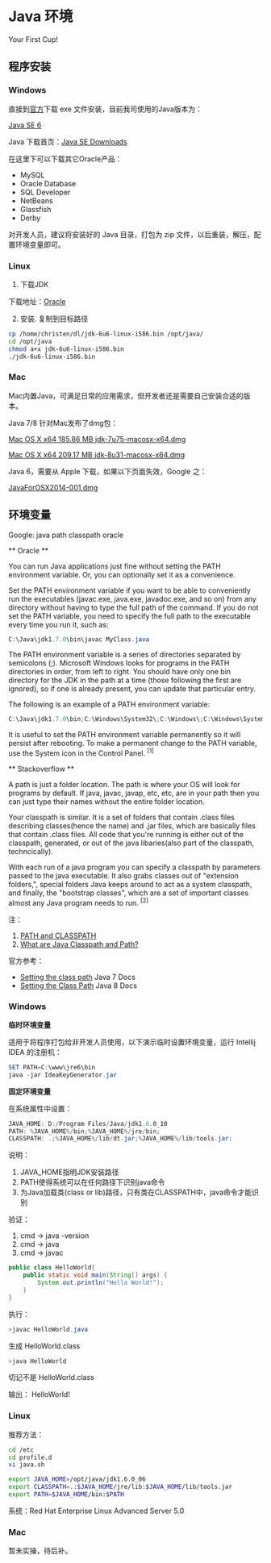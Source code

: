 # Java 环境

Your First Cup! 

## 程序安装

### Windows

直接到[官方](http://www.oracle.com/technetwork/java/javase/archive-139210.html)下载 exe 文件安装，目前我司使用的Java版本为：

[Java SE 6](http://www.oracle.com/technetwork/java/javase/downloads/java-archive-downloads-javase6-419409.html)

Java 下载首页：[Java SE Downloads](http://www.oracle.com/technetwork/java/javase/downloads/index.html)

在这里下可以下载其它Oracle产品：

* MySQL
* Oracle Database
* SQL Developer
* NetBeans
* Glassfish
* Derby

对开发人员，建议将安装好的 Java 目录，打包为 zip 文件，以后重装，解压，配置环境变量即可。

### Linux

1. 下载JDK

下载地址：[Oracle](http://www.oracle.com/technetwork/java/javase/downloads/java-archive-downloads-javase6-419409.html#jdk-6u45-oth-JPR)

2. 安装. 复制到目标路径

```bash
cp /home/christen/dl/jdk-6u6-linux-i586.bin /opt/java/
cd /opt/java
chmod a+x jdk-6u6-linux-i586.bin
./jdk-6u6-linux-i586.bin
```

### Mac

Mac内置Java，可满足日常的应用需求，但开发者还是需要自己安装合适的版本。

Java 7/8 针对Mac发布了dmg包：

[Mac OS X x64	185.86 MB  	jdk-7u75-macosx-x64.dmg](http://www.oracle.com/technetwork/java/javase/downloads/jdk7-downloads-1880260.html)

[Mac OS X x64	209.17 MB  	  jdk-8u31-macosx-x64.dmg](http://www.oracle.com/technetwork/java/javase/downloads/java-archive-javase8-2177648.html)

Java 6，需要从 Apple 下载，如果以下页面失效，Google 之：

[JavaForOSX2014-001.dmg](https://support.apple.com/kb/dl1572?locale=en_US)

## 环境变量

Google: java path classpath oracle

** Oracle **

You can run Java applications just fine without setting the PATH environment variable. Or, you can optionally set it as a convenience.

Set the PATH environment variable if you want to be able to conveniently run the executables (javac.exe, java.exe, javadoc.exe, and so on) from any directory without having to type the full path of the command. If you do not set the PATH variable, you need to specify the full path to the executable every time you run it, such as:

```powershell
C:\Java\jdk1.7.0\bin\javac MyClass.java
```

The PATH environment variable is a series of directories separated by semicolons (;). Microsoft Windows looks for programs in the PATH directories in order, from left to right. You should have only one bin directory for the JDK in the path at a time (those following the first are ignored), so if one is already present, you can update that particular entry.

The following is an example of a PATH environment variable:

```powershell
C:\Java\jdk1.7.0\bin;C:\Windows\System32\;C:\Windows\;C:\Windows\System32\Wbem
```

It is useful to set the PATH environment variable permanently so it will persist after rebooting. To make a permanent change to the PATH variable, use the System icon in the Control Panel. <sup>[1]</sup>


** Stackoverflow **

A path is just a folder location. The path is where your OS will look for programs by default. If java, javac, javap, etc, etc, are in your path then you can just type their names without the entire folder location.

Your classpath is similar. It is a set of folders that contain .class files describing classes(hence the name) and .jar files, which are basically files that contain .class files. All code that you're running is either out of the classpath, generated, or out of the java libaries(also part of the classpath, techncically).

With each run of a java program you can specify a classpath by parameters passed to the java executable. It also grabs classes out of "extension folders,", special folders Java keeps around to act as a system classpath, and finally, the "bootstrap classes", which are a set of important classes almost any Java program needs to run. <sup>[2]</sup>

注：

1. [PATH and CLASSPATH](https://docs.oracle.com/javase/tutorial/essential/environment/paths.html)
2. [What are Java Classpath and Path?](http://stackoverflow.com/a/17409751)

官方参考：

* [Setting the class path](http://docs.oracle.com/javase/7/docs/technotes/tools/windows/classpath.html) Java 7 Docs
* [Setting the Class Path](https://docs.oracle.com/javase/8/docs/technotes/tools/windows/classpath.html) Java 8 Docs

### Windows

**临时环境变量**

适用于将程序打包给非开发人员使用，以下演示临时设置环境变量，运行 Intellij IDEA 的注册机：

```powershell
SET PATH=C:\www\jre6\bin
java -jar IdeaKeyGenerator.jar
```

**固定环境变量**

在系统属性中设置：

```powershell
JAVA_HOME: D:/Program Files/Java/jdk1.6.0_10
PATH: %JAVA_HOME%/bin;%JAVA_HOME%/jre/bin;
CLASSPATH: .;%JAVA_HOME%/lib/dt.jar;%JAVA_HOME%/lib/tools.jar;
```

说明：

1. JAVA_HOME指明JDK安装路径
2. PATH使得系统可以在任何路径下识别java命令
3. 为Java加载类(class or lib)路径，只有类在CLASSPATH中，java命令才能识别

验证：

1. cmd -> java -version
2. cmd -> java
3. cmd -> javac 

```java
public class HelloWorld{
    public static void main(String[] args) {
        System.out.println("Hello World!");
    }
}
```

执行：

```powershell
>javac HelloWorld.java
```
生成 HelloWorld.class

```powershell
>java HelloWorld
```
切记不是 HelloWorld.class

输出： HelloWorld!

### Linux

推荐方法：

```bash
cd /etc
cd profile.d
vi java.sh
```

```bash
export JAVA_HOME=/opt/java/jdk1.6.0_06
export CLASSPATH=.:$JAVA_HOME/jre/lib:$JAVA_HOME/lib/tools.jar
export PATH=$JAVA_HOME/bin:$PATH
```
系统：Red Hat Enterprise Linux Advanced Server 5.0

### Mac

暂未实操，待后补。